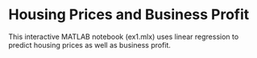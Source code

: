 # Housing Prices and Business Profit

This interactive MATLAB notebook (ex1.mlx) uses linear regression to predict housing prices as well as business profit.
